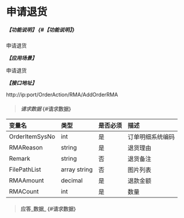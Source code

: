 # 申请退货

##### _【功能说明】_ {#【功能说明】}

申请退货

_**【应用场景】**_

申请退货


_**【接口地址】**_

http://ip:port/OrderAction/RMA/AddOrderRMA

> #### _请求数据_ {#请求数据}

| 变量名 | 类型 | 是否必须 | 描述 |
| :--- | :--- | :--- | :--- |
| OrderItemSysNo | int | 是 | 订单明细系统编码 |
| RMAReason| string| 是 | 退货理由 |
| Remark | string | 否 | 退货备注 |
| FilePathList | array string | 否 | 图片列表 |
| RMAAmount| decimal| 是 | 退款金额 |
| RMACount| int | 是 | 数量 |











> #### 应答_数据_ {#请求数据}



